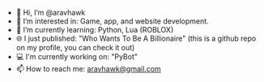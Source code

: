 - 👋 Hi, I’m @aravhawk
- 👀 I’m interested in: Game, app, and website development.
- 🌱 I’m currently learning: Python, Lua (ROBLOX)
- 🌐 I just published: "Who Wants To Be A Billionaire" (this is a github repo on my profile, you can check it out)
- 💻 I'm currently working on: "PyBot"
- 📫 How to reach me: aravhawk@gmail.com

<!---
aravhawk/aravhawk is a ✨ special ✨ repository because its `README.md` (this file) appears on your GitHub profile.
You can click the Preview link to take a look at your changes.
--->
